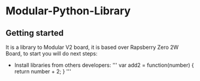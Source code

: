 # Modular-Python-Library
## Getting started
It is a library to Modular V2 board, it is based over Rapsberry Zero 2W Board, to start you will do next steps:
- Install libraries from others developers:
'''
var add2 = function(number) {
  return number + 2;
}
'''